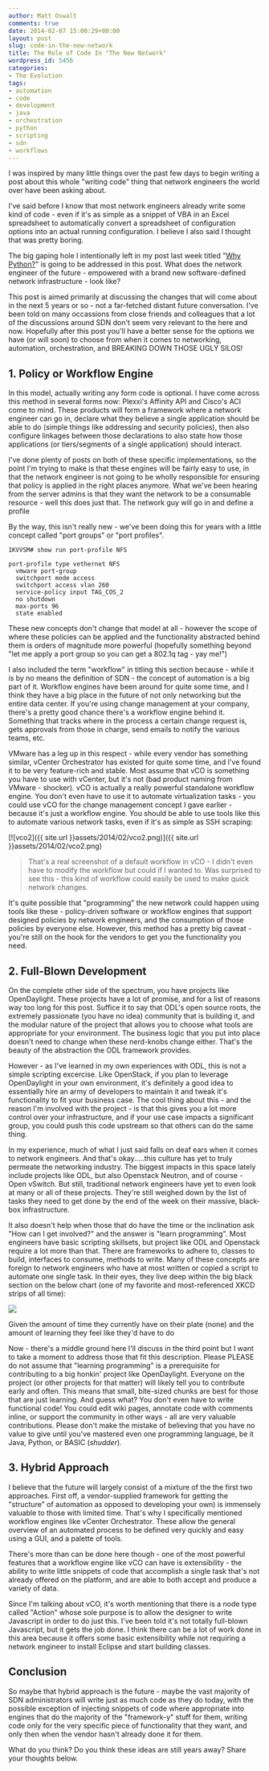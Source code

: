 ```yaml
---
author: Matt Oswalt
comments: true
date: 2014-02-07 15:00:29+00:00
layout: post
slug: code-in-the-new-network
title: The Role of Code In "The New Network"
wordpress_id: 5456
categories:
- The Evolution
tags:
- automation
- code
- development
- java
- orchestration
- python
- scripting
- sdn
- workflows
---
```


I was inspired by many little things over the past few days to begin writing a post about this whole "writing code" thing that network engineers the world over have been asking about.

I've said before I know that most network engineers already write some kind of code - even if it's as simple as a snippet of VBA in an Excel spreadsheet to automatically convert a spreadsheet of configuration options into an actual running configuration. I believe I also said I thought that was pretty boring.

The big gaping hole I intentionally left in my post last week titled "[Why Python?](https://keepingitclassless.net/2014/01/why-python/)" is going to be addressed in this post. What does the network engineer of the future - empowered with a brand new software-defined network infrastructure - look like?

This post is aimed primarily at discussing the changes that will come about in the next 5 years or so - not a far-fetched distant future conversation. I've been told on many occassions from close friends and colleagues that a lot of the discussions around SDN don't seem very relevant to the here and now. Hopefully after this post you'll have a better sense for the options we have (or will soon) to choose from when it comes to networking, automation, orchestration, and BREAKING DOWN THOSE UGLY SILOS!

## 1. Policy or Workflow Engine

In this model, actually writing any form code is optional. I have come across this method in several forms now: Plexxi's Affinity API and Cisco's ACI come to mind. These products will form a framework where a network engineer can go in, declare what they believe a single application should be able to do (simple things like addressing and security policies), then also configure linkages between those declarations to also state how those applications (or tiers/segments of a single application) should interact.

I've done plenty of posts on both of these specific implementations, so the point I'm trying to make is that these engines will be fairly easy to use, in that the network engineer is not going to be wholly responsible for ensuring that policy is applied in the right places anymore. What we've been hearing from the server admins is that they want the network to be a consumable resource - well this does just that. The network guy will go in and define a profile

By the way, this isn't really new - we've been doing this for years with a little concept called "port groups" or "port profiles".

    1KVVSM# show run port-profile NFS

    port-profile type vethernet NFS
      vmware port-group
      switchport mode access
      switchport access vlan 260
      service-policy input TAG_COS_2
      no shutdown
      max-ports 96
      state enabled

These new concepts don't change that model at all - however the scope of where these policies can be applied and the functionality abstracted behind them is orders of magnitude more powerful (hopefully something beyond "let me apply a port group so you can get a 802.1q tag - yay me!")

I also included the term "workflow" in titling this section because - while it is by no means the definition of SDN - the concept of automation is a big part of it. Workflow engines have been around for quite some time, and I think they have a big place in the future of not only networking but the entire data center. If you're using change management at your company, there's a pretty good chance there's a workflow engine behind it. Something that tracks where in the process a certain change request is, gets approvals from those in charge, send emails to notify the various teams, etc.

VMware has a leg up in this respect - while every vendor has something similar, vCenter Orchestrator has existed for quite some time, and I've found it to be very feature-rich and stable. Most assume that vCO is something you have to use with vCenter, but it's not (bad product naming from VMware - shocker). vCO is actually a really powerful standalone workflow engine. You don't even have to use it to automate virtualization tasks - you could use vCO for the change management concept I gave earlier - because it's just a workflow engine. You should be able to use tools like this to automate various network tasks, even if it's as simple as SSH scraping:

[![vco2]({{ site.url }}assets/2014/02/vco2.png)]({{ site.url }}assets/2014/02/vco2.png)

> That's a real screenshot of a default workflow in vCO - I didn't even have to modify the workflow but could if I wanted to. Was surprised to see this - this kind of workflow could easily be used to make quick network changes.

It's quite possible that "programming" the new network could happen using tools like these - policy-driven software or workflow engines that support designed policies by network engineers, and the consumption of those policies by everyone else. However, this method has a pretty big caveat - you're still on the hook for the vendors to get you the functionality you need.

## 2. Full-Blown Development

On the complete other side of the spectrum, you have projects like OpenDaylight. These projects have a lot of promise, and for a list of reasons way too long for this post. Suffice it to say that ODL's open source roots, the extremely passionate (you have no idea) community that is building it, and the modular nature of the project that allows you to choose what tools are appropriate for your environment. The business logic that you put into place doesn't need to change when these nerd-knobs change either. That's the beauty of the abstraction the ODL framework provides.

However - as I've learned in my own experiences with ODL, this is not a simple scripting excercise. Like OpenStack, if you plan to leverage OpenDaylight in your own environment, it's definitely a good idea to essentially hire an army of developers to maintain it and tweak it's functionality to fit your business case. The cool thing about this - and the reason I'm involved with the project - is that this gives you a lot more control over your infrastructure, and if your use case impacts a significant group, you could push this code upstream so that others can do the same thing.

In my experience, much of what I just said falls on deaf ears when it comes to network engineers. And that's okay.....this culture has yet to truly permeate the networking industry. The biggest impacts in this space lately include projects like ODL, but also Openstack Neutron, and of course - Open vSwitch. But still, traditional network engineers have yet to even look at many or all of these projects. They're still weighed down by the list of tasks they need to get done by the end of the week on their massive, black-box infrastructure.

It also doesn't help when those that do have the time or the inclination ask "How can I get involved?" and the answer is "learn programming". Most engineers have basic scripting skillsets, but project like ODL and Openstack require a lot more than that. There are frameworks to adhere to, classes to build, interfaces to consume, methods to write. Many of these concepts are foreign to network engineers who have at most written or copied a script to automate one single task. In their eyes, they live deep within the big black section on the below chart (one of my favorite and most-referenced XKCD strips of all time):

[![](https://imgs.xkcd.com/comics/is_it_worth_the_time.png)](http://xkcd.com/1205/)

Given the amount of time they currently have on their plate (none) and the amount of learning they feel like they'd have to do

Now - there's a middle ground here I'll discuss in the third point but I want to take a moment to address those that fit this description. Please PLEASE do not assume that "learning programming" is a prerequisite for contributing to a big honkin' project like OpenDaylight. Everyone on the project (or other projects for that matter) will likely tell you to contribute early and often. This means that small, bite-sized chunks are best for those that are just learning. And guess what? You don't even have to write functional code! You could edit wiki pages, annotate code with comments inline, or support the community in other ways - all are very valuable contributions. Please don't make the mistake of believing that you have no value to give until you've mastered even one programming language, be it Java, Python, or BASIC (*shudder*).

## 3. Hybrid Approach

I believe that the future will largely consist of a mixture of the the first two approaches. First off, a vendor-supplied framework for getting the "structure" of automation as opposed to developing your own) is immensely valuable to those with limited time. That's why I specifically mentioned workflow engines like vCenter Orchestrator. These allow the general overview of an automated process to be defined very quickly and easy using a GUI, and a palette of tools.

There's more than can be done here though - one of the most powerful features that a workflow engine like vCO can have is extensibility - the ability to write little snippets of code that accomplish a single task that's not already offered on the platform, and are able to both accept and produce a variety of data.

Since I'm talking about vCO, it's worth mentioning that there is a node type called "Action" whose sole purpose is to allow the designer to write Javascript in order to do just this. I've been told it's not totally full-blown Javascript, but it gets the job done. I think there can be a lot of work done in this area because it offers some basic extensibility while not requiring a network engineer to install Eclipse and start building classes.

## Conclusion

So maybe that hybrid approach is the future - maybe the vast majority of SDN administrators will write just as much code as they do today, with the possible exception of injecting snippets of code where appropriate into engines that do the majority of the "framework-y" stuff for them, writing code only for the very specific piece of functionality that they want, and only then when the vendor hasn't already done it for them.

What do you think? Do you think these ideas are still years away? Share your thoughts below.
